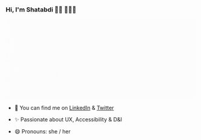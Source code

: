   ### Hi, I'm Shatabdi 👋🏼  👩🏻‍💻 

<img src="https://github.com/shatabdi17/shatabdi17/blob/master/cover.gif" alt="banner that says shatabdi bhattacharjee - software developer">
    
 - 🔗  You can find me on [LinkedIn](https://www.linkedin.com/in/shatabdibhattacharjee-17/) & [Twitter](https://twitter.com/shatabdi_nb)

 - ✨  Passionate about UX, Accessibility & D&I
 
 - 😄  Pronouns: she / her


<!--
**shatabdi17/shatabdi17** is a ✨ _special_ ✨ repository because its `README.md` (this file) appears on your GitHub profile.

Here are some ideas to get you started:

- 🔭 I’m currently working on ...
- 🌱 Currently learning ...
- 👯 I’m looking to collaborate on ...
- 🤔 I’m looking for help with ...
- 💬 Ask me about ...
- 📫 How to reach me: ...
- 😄 Pronouns: ...
- ⚡ Fun fact: ...
-->
